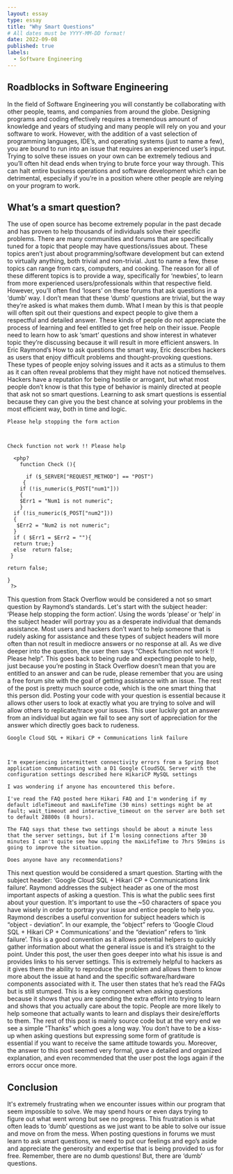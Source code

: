 ```yaml
---
layout: essay
type: essay
title: "Why Smart Questions"
# All dates must be YYYY-MM-DD format!
date: 2022-09-08
published: true
labels:
  - Software Engineering
---
```


## Roadblocks in Software Engineering

In the field of Software Engineering you will constantly be collaborating with other people, teams, and companies from around the globe. Designing programs and coding effectively requires a tremendous amount of knowledge and years of studying and many people will rely on you and your software to work. However, with the addition of a vast selection of programming languages, IDE’s, and operating systems (just to name a few), you are bound to run into an issue that requires an experienced user’s input. Trying to solve these issues on your own can be extremely tedious and you’ll often hit dead ends when trying to brute force your way through. This can halt entire business operations and software development which can be detrimental, especially if you’re in a position where other people are relying on your program to work. 

## What’s a smart question?

The use of open source has become extremely popular in the past decade and has proven to help thousands of individuals solve their specific problems. There are many communities and forums that are specifically tuned for a topic that people may have questions/issues about. These topics aren’t just about programming/software development but can extend to virtually anything, both trivial and non-trivial. Just to name a few, these topics can range from cars, computers, and cooking. The reason for all of these different topics is to provide a way, specifically for ‘newbies’, to learn from more experienced users/professionals within that respective field. However, you’ll often find ‘losers’ on these forums that ask questions in a ‘dumb’ way. I don’t mean that these ‘dumb’ questions are trivial, but the way they’re asked is what makes them dumb. What I mean by this is that people will often spit out their questions and expect people to give them a respectful and detailed answer. These kinds of people do not appreciate the process of learning and feel entitled to get free help on their issue. People need to learn how to ask ‘smart’ questions and show interest in whatever topic they’re discussing because it will result in more efficient answers. In Eric Raymond’s How to ask questions the smart way, Eric describes hackers as users that enjoy difficult problems and thought-provoking questions. These types of people enjoy solving issues and it acts as a stimulus to them as it can often reveal problems that they might have not noticed themselves. Hackers have a reputation for being hostile or arrogant, but what most people don’t know is that this type of behavior is mainly directed at people that ask not so smart questions. Learning to ask smart questions is essential because they can give you the best chance at solving your problems in the most efficient way, both in time and logic.

```
Please help stopping the form action



Check function not work !! Please help

  <php?
    function Check (){

      if ($_SERVER["REQUEST_METHOD"] == "POST") 
     {      
    if (!is_numeric($_POST["num1"])) 
    {
    $Err1 = "Num1 is not numeric"; 
    }
  if (!is_numeric($_POST["num2"])) 
  {
   $Err2 = "Num2 is not numeric"; 
  } 
  if ( $Err1 = $Err2 = ""){
  return true;}
  else  return false;
 }

return false;

}
 ?>
```

This question from Stack Overflow would be considered a not so smart question by Raymond’s standards. Let's start with the subject header: ‘Please help stopping the form action’. Using the words ‘please’ or ‘help’ in the subject header will portray you as a desperate individual that demands assistance. Most users and hackers don’t want to help someone that is rudely asking for assistance and these types of subject headers will more often than not result in mediocre answers or no response at all. As we dive deeper into the question, the user then says “Check function not work !! Please help”. This goes back to being rude and expecting people to help, just because you’re posting in Stack Overflow doesn’t mean that you are entitled to an answer and can be rude, please remember that you are using a free forum site with the goal of getting assistance with an issue. The rest of the post is pretty much source code, which is the one smart thing that this person did. Posting your code with your question is essential because it allows other users to look at exactly what you are trying to solve and will allow others to replicate/trace your issues. This user luckily got an answer from an individual but again we fail to see any sort of appreciation for the answer which directly goes back to rudeness.

```
Google Cloud SQL + Hikari CP + Communications link failure



I'm experiencing intermittent connectivity errors from a Spring Boot application communicating with a D1 Google CloudSQL Server with the configuration settings described here HikariCP MySQL settings

I was wondering if anyone has encountered this before.

I've read the FAQ posted here Hikari FAQ and I'm wondering if my default idleTimeout and maxLifeTime (30 mins) settings might be at fault; wait_timeout and interactive_timeout on the server are both set to default 28800s (8 hours).

The FAQ says that these two settings should be about a minute less that the server settings, but if I'm losing connections after 30 minutes I can't quite see how upping the maxLifeTime to 7hrs 59mins is going to improve the situation.

Does anyone have any recommendations?

```
 
This next question would be considered a smart question. Starting with the subject header: ‘Google Cloud SQL + Hikari CP + Communications link failure‘. Raymond addresses the subject header as one of the most important aspects of asking a question. This is what the public sees first about your question. It's important to use the ~50 characters of space you have wisely in order to portray your issue and entice people to help you. Raymond describes a useful convention for subject headers which is “object - deviation”. In our example, the “object” refers to ‘Google Cloud SQL + Hikari CP + Communications’ and the “deviation” refers to ‘link failure’. This is a good convention as it allows potential helpers to quickly gather information about what the general issue is and it’s straight to the point. Under this post, the user then goes deeper into what his issue is and provides links to his server settings. This is extremely helpful to hackers as it gives them the ability to reproduce the problem and allows them to know more about the issue at hand and the specific software/hardware components associated with it. The user then states that he’s read the FAQs but is still stumped. This is a key component when asking questions because it shows that you are spending the extra effort into trying to learn and shows that you actually care about the topic. People are more likely to help someone that actually wants to learn and displays their desire/efforts to them. The rest of this post is mainly source code but at the very end we see a simple “Thanks” which goes a long way. You don’t have to be a kiss-up when asking questions but expressing some form of gratitude is essential if you want to receive the same attitude towards you. Moreover, the answer to this post seemed very formal, gave a detailed and organized explanation, and even recommended that the user post the logs again if the errors occur once more.

## Conclusion

It's extremely frustrating when we encounter issues within our program that seem impossible to solve. We may spend hours or even days trying to figure out what went wrong but see no progress. This frustration is what often leads to ‘dumb’ questions as we just want to be able to solve our issue and move on from the mess. When posting questions in forums we must learn to ask smart questions, we need to put our feelings and ego’s aside and appreciate the generosity and expertise that is being provided to us for free. Remember, there are no dumb questions! But, there are ‘dumb’ questions.

